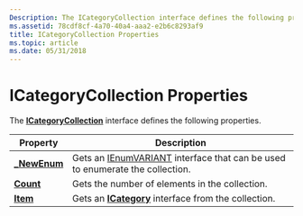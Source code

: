 ```yaml
---
Description: The ICategoryCollection interface defines the following properties.
ms.assetid: 78cdf8cf-4a70-40a4-aaa2-e2b6c8293af9
title: ICategoryCollection Properties
ms.topic: article
ms.date: 05/31/2018
---
```


# ICategoryCollection Properties

The [**ICategoryCollection**](/windows/desktop/api/Wuapi/nn-wuapi-icategorycollection) interface defines the following properties.



| Property                                          | Description                                                                                                                     |
|---------------------------------------------------|---------------------------------------------------------------------------------------------------------------------------------|
| [**\_NewEnum**](/windows/desktop/api/Wuapi/nf-wuapi-icategorycollection-get__newenum) | Gets an [IEnumVARIANT](https://docs.microsoft.com/windows/win32/api/oaidl/nn-oaidl-ienumvariant?redirectedfrom=MSDN) interface that can be used to enumerate the collection. |
| [**Count**](/windows/desktop/api/Wuapi/nf-wuapi-icategorycollection-get_count)        | Gets the number of elements in the collection.                                                                                  |
| [**Item**](/windows/desktop/api/Wuapi/nf-wuapi-icategorycollection-get_item)          | Gets an [**ICategory**](/windows/desktop/api/Wuapi/nn-wuapi-icategory) interface from the collection.                                                           |



 

 

 



